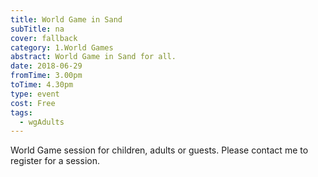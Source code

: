 ```yaml
---
title: World Game in Sand
subTitle: na
cover: fallback
category: 1.World Games
abstract: World Game in Sand for all.
date: 2018-06-29
fromTime: 3.00pm
toTime: 4.30pm
type: event
cost: Free
tags:
  - wgAdults
---
```


World Game session for children, adults or guests. Please contact me to register for a session.

